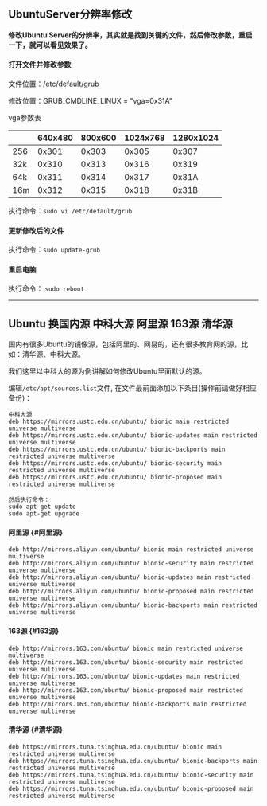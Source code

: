 ## UbuntuServer分辨率修改

**修改Ubuntu Server的分辨率，其实就是找到关键的文件，然后修改参数，重启一下，就可以看见效果了。**

#### 打开文件并修改参数

文件位置：/etc/default/grub

修改位置：GRUB\_CMDLINE\_LINUX = "vga=0x31A"

vga参数表

|  | 640x480 | 800x600 | 1024x768 | 1280x1024 |
| :--- | :--- | :--- | :--- | :--- |
| 256 | 0x301 | 0x303 | 0x305 | 0x307 |
| 32k | 0x310 | 0x313 | 0x316 | 0x319 |
| 64k | 0x311 | 0x314 | 0x317 | 0x31A |
| 16m | 0x312 | 0x315 | 0x318 | 0x31B |

执行命令：`sudo vi /etc/default/grub`

#### 更新修改后的文件

执行命令：`sudo update-grub`

#### 重启电脑

执行命令： `sudo reboot`

---

## Ubuntu 换国内源 中科大源 阿里源 163源 清华源

国内有很多Ubuntu的镜像源，包括阿里的、网易的，还有很多教育网的源，比如：清华源、中科大源。

我们这里以中科大的源为例讲解如何修改Ubuntu里面默认的源。

编辑`/etc/apt/sources.list`文件, 在文件最前面添加以下条目\(操作前请做好相应备份\)：

```
中科大源
deb https://mirrors.ustc.edu.cn/ubuntu/ bionic main restricted universe multiverse
deb https://mirrors.ustc.edu.cn/ubuntu/ bionic-updates main restricted universe multiverse
deb https://mirrors.ustc.edu.cn/ubuntu/ bionic-backports main restricted universe multiverse
deb https://mirrors.ustc.edu.cn/ubuntu/ bionic-security main restricted universe multiverse
deb https://mirrors.ustc.edu.cn/ubuntu/ bionic-proposed main restricted universe multiverse
```

```
然后执行命令：
sudo apt-get update
sudo apt-get upgrade
```

#### 阿里源 {#阿里源}

```
deb http://mirrors.aliyun.com/ubuntu/ bionic main restricted universe multiverse
deb http://mirrors.aliyun.com/ubuntu/ bionic-security main restricted universe multiverse
deb http://mirrors.aliyun.com/ubuntu/ bionic-updates main restricted universe multiverse
deb http://mirrors.aliyun.com/ubuntu/ bionic-proposed main restricted universe multiverse
deb http://mirrors.aliyun.com/ubuntu/ bionic-backports main restricted universe multiverse
```

#### 163源 {#163源}

```
deb http://mirrors.163.com/ubuntu/ bionic main restricted universe multiverse
deb http://mirrors.163.com/ubuntu/ bionic-security main restricted universe multiverse
deb http://mirrors.163.com/ubuntu/ bionic-updates main restricted universe multiverse
deb http://mirrors.163.com/ubuntu/ bionic-proposed main restricted universe multiverse
deb http://mirrors.163.com/ubuntu/ bionic-backports main restricted universe multiverse
```

#### 清华源 {#清华源}

```
deb https://mirrors.tuna.tsinghua.edu.cn/ubuntu/ bionic main restricted universe multiverse
deb https://mirrors.tuna.tsinghua.edu.cn/ubuntu/ bionic-backports main restricted universe multiverse
deb https://mirrors.tuna.tsinghua.edu.cn/ubuntu/ bionic-security main restricted universe multiverse
deb https://mirrors.tuna.tsinghua.edu.cn/ubuntu/ bionic-proposed main restricted universe multiverse
```



